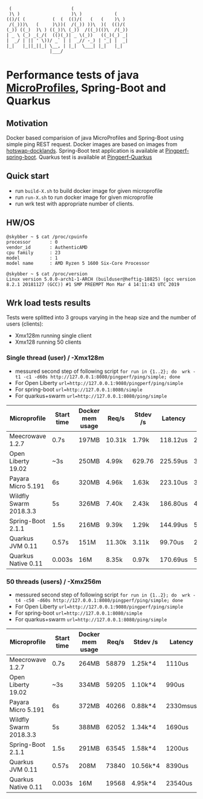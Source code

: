      (                      (
     )\ )                   )\ )            (
    (()/( (          (  (  (()/(   (   (    )\ )
     /(_)))\   (     )\))(  /(_)) ))\  )(  (()/(
    (_)) ((_)  )\ ) ((_))\ (_))  /((_)(()\  /(_))
    | _ \ (_) _(_/(  (()(_)| _ \(_))   ((_)(_) _|
    |  _/ | || ' \))/ _` | |  _// -_) | '_| |  _|
    |_|   |_||_||_| \__, | |_|  \___| |_|   |_|
                    |___/

# Performance tests of java [MicroProfiles](https://microprofile.io/), Spring-Boot and Quarkus

## Motivation

Docker based comparision of java MicroProfiles and Spring-Boot using simple ping REST request. Docker images are based
on images from [hotswap-docklands](https://github.com/HotswapProjects/hotswap-docklands). Spring-Boot test application
is available at [Pingperf-spring-boot](https://github.com/HotswapProjects/pingperf-spring-boot). Quarkus test is available
at [Pingperf-Quarkus](https://github.com/HotswapProjects/pingperf-quarkus)

## Quick start

* run `build-X.sh` to build docker image for given microprofile
* run `run-X.sh` to run docker image for given microprofile
* run wrk test with appropriate number of clients.

## HW/OS
```
@skybber ~ $ cat /proc/cpuinfo
processor       : 0
vendor_id       : AuthenticAMD
cpu family      : 23
model           : 1
model name      : AMD Ryzen 5 1600 Six-Core Processor

@skybber ~ $ cat /proc/version
Linux version 5.0.0-arch1-1-ARCH (builduser@heftig-18825) (gcc version 8.2.1 20181127 (GCC)) #1 SMP PREEMPT Mon Mar 4 14:11:43 UTC 2019
```

## Wrk load tests results

Tests were splitted into 3 groups varying in the heap size and the number of users (clients):

- Xmx128m running single client
- Xmx128 running 50 clients

### Single thread (user) / -Xmx128m

* messured second step of following script `for run in {1..2}; do  wrk -t1 -c1 -d60s http://127.0.0.1:8080/pingperf/ping/simple; done`
* For Open Liberty `url=http://127.0.0.1:9080/pingperf/ping/simple`
* For spring-boot `url=http://127.0.0.1:8080/simple`
* For quarkus+swarm `url=http://127.0.0.1:8080/ping/simple`

|Microprofile|Start time|Docker mem usage|Req/s|Stdev /s|Latency|Stdev|
|------------|----------|----------------|-----|--------|----------|--------|
|Meecrowave 1.2.7|0.7s|197MB|10.31k|1.79k|118.12us|280.55us|
|Open Liberty 19.02|~3s|250MB|4.99k|629.76|225.59us|372.52us|
|Payara Micro 5.191|6s|320MB|4.96k|1.63k|223.10us|332.64us|
|Wildfly Swarm 2018.3.3|5s|326MB|7.40k|2.43k|186.80us|486.31us|
|Spring-Boot 2.1.1|1.5s|216MB|9.39k|1.29k|144.99us|521.05us|
|Quarkus JVM 0.11|0.57s|151M|11.30k|3.11k|99.70us|233.30us|
|Quarkus Native 0.11|0.003s|16M|8.35k|0.97k|170.69us|542.13us|

### 50 threads (users) / -Xmx256m
* messured second step of following script `for run in {1..2}; do  wrk -t4 -c50 -d60s http://127.0.0.1:8080/pingperf/ping/simple; done`
* For Open Liberty `url=http://127.0.0.1:9080/pingperf/ping/simple`
* For spring-boot `url=http://127.0.0.1:8080/simple`
* For quarkus+swarm `url=http://127.0.0.1:8080/ping/simple`

|Microprofile|Start time|Docker mem usage|Req/s|Stdev /s|Latency|Stdev|
|------------|----------|----------------|-----|--------|----------|--------|
|Meecrowave 1.2.7|0.7s|264MB|58879|1.25k*4|1110us|1400us|
|Open Liberty 19.02|~3s|334MB|59205|1.10k*4|990us|1440us|
|Payara Micro 5.191|6s|372MB|40266|0.88k*4|2330msus|4440us|
|Wildfly Swarm 2018.3.3|5s|388MB|62052|1.34k*4|1690us|5550us|
|Spring-Boot 2.1.1|1.5s|291MB|63545|1.58k*4|1200us|1750us|
|Quarkus JVM 0.11|0.57s|208M|73840|10.56k*4|8390us|19760us|
|Quarkus Native 0.11|0.003s|16M|19568|4.95k*4|23540us|46970us|

